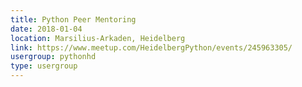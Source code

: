 ```yaml
---
title: Python Peer Mentoring
date: 2018-01-04
location: Marsilius-Arkaden, Heidelberg
link: https://www.meetup.com/HeidelbergPython/events/245963305/
usergroup: pythonhd
type: usergroup
---
```

